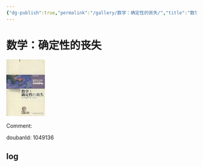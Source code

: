 ```yaml
---
{"dg-publish":true,"permalink":"/gallery/数学：确定性的丧失/","title":"数学：确定性的丧失","created":"2025-05-29T16:54:39.713+08:00"}
---
```



# 数学：确定性的丧失

![image](https://raw.githubusercontent.com/hiraethecho/picx-images-hosting/master/picgo/20250529165438.webp)

Comment: 



doubanId: 1049136

## log

